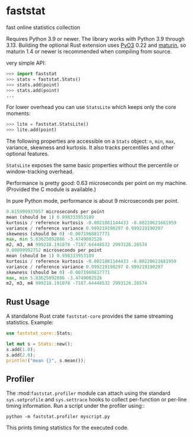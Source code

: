 faststat
========

fast online statistics collection

Requires Python 3.9 or newer.  The library works with Python 3.9 through 3.13.
Building the optional Rust extension uses [PyO3](https://pyo3.rs) 0.22 and
[maturin](https://github.com/PyO3/maturin), so maturin 1.4 or newer is
recommended when compiling from source.

very simple API:

```python
>>> import faststat
>>> stats = faststat.Stats()
>>> stats.add(point)
>>> stats.add(point)
...
```

For lower overhead you can use ``StatsLite`` which keeps only the
core moments:

```python
>>> lite = faststat.StatsLite()
>>> lite.add(point)
```


The following properties are accessible on a ``Stats`` object: ``n``, ``min``,
``max``, variance, skewness and kurtosis.  It also tracks percentiles and other
optional features.

``StatsLite`` exposes the same basic properties without the percentile or
window-tracking overhead.

Performance is pretty good: 0.63 microseconds per point on my machine.  (Provided the C module is available.)

In pure Python mode, performance is about 9 microseconds per point.

```python
0.615999937057 microseconds per point
mean (should be 1) 0.998333953189
kurtosis / reference kurtosis -0.0021881144433 -0.00220621681959
variance / reference variance 0.999219190297 0.999219190297
skewness (should be 0) -0.0071960817771
max, min 5.83625092886 -3.4749002526
m2, m3, m4 999218.191078 -7187.64448532 2993126.28574
9.00099992752 microseconds per point
mean (should be 1) 0.998333953189
kurtosis / reference kurtosis -0.0021881144433 -0.00220621681959
variance / reference variance 0.999219190297 0.999219190297
skewness (should be 0) -0.0071960817771
max, min 5.83625092886 -3.4749002526
m2, m3, m4 999218.191078 -7187.64448532 2993126.28574
```

Rust Usage
----------
A standalone Rust crate `faststat-core` provides the same streaming statistics.
Example:
```rust
use faststat_core::Stats;

let mut s = Stats::new();
s.add(1.0);
s.add(2.0);
println!("mean {}", s.mean());
```

Profiler
--------
The :mod:`faststat.profiler` module can attach using the standard
``sys.setprofile`` and ``sys.settrace`` hooks to collect per-function or
per-line timing information.  Run a script under the profiler using::

    python -m faststat.profiler myscript.py

This prints timing statistics for the executed code.

